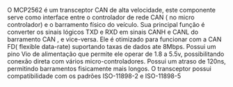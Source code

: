 O MCP2562 é um transceptor CAN de alta velocidade, este componente serve como interface entre o controlador de rede CAN ( no micro controlador) e o barramento físico do veículo. Sua principal função é converter os sinais lógicos TXD e RXD em sinais CANH e CANL do barramento CAN , e vice-versa. Ele é otimizado para funcionar com a CAN FD( flexible data-rate) suportando taxas de dados ate 8Mbps. Possui um pino Vio de alimentação que permite ele operar de 1.8 a 5.5v, possibilitando conexão direta com vários micro-controladores. Possui um atraso de 120ns, permitindo barramentos fisicamente mais longos. O transceptor possui compatibilidade com os padrões ISO-11898-2 e ISO-11898-5 
